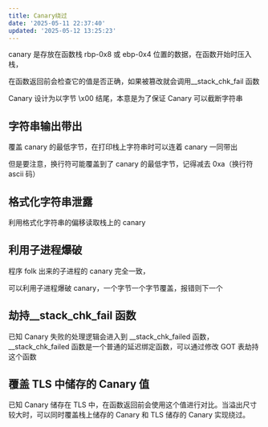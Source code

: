 ```yaml
---
title: Canary绕过
date: '2025-05-11 22:37:40'
updated: '2025-05-12 13:25:23'
---
```

canary 是存放在函数栈 rbp-0x8 或 ebp-0x4 位置的数据，在函数开始时压入栈，

在函数返回前会检查它的值是否正确，如果被篡改就会调用__stack_chk_fail 函数

Canary 设计为以字节 \x00 结尾，本意是为了保证 Canary 可以截断字符串

## 字符串输出带出
覆盖 canary 的最低字节，在打印栈上字符串时可以连着 canary 一同带出

但是要注意，换行符可能覆盖到了 canary 的最低字节，记得减去 0xa（换行符 ascii 码）

## 格式化字符串泄露
利用格式化字符串的偏移读取栈上的 canary

## 利用子进程爆破
程序 folk 出来的子进程的 canary 完全一致，

可以利用子进程爆破 canary，一个字节一个字节覆盖，报错则下一个

## 劫持__stack_chk_fail 函数
已知 Canary 失败的处理逻辑会进入到 __stack_chk_failed 函数，__stack_chk_failed 函数是一个普通的延迟绑定函数，可以通过修改 GOT 表劫持这个函数

## 覆盖 TLS 中储存的 Canary 值
已知 Canary 储存在 TLS 中，在函数返回前会使用这个值进行对比。当溢出尺寸较大时，可以同时覆盖栈上储存的 Canary 和 TLS 储存的 Canary 实现绕过。

